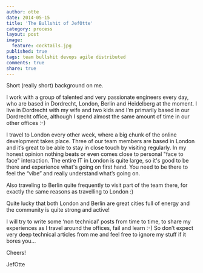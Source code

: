 ```yaml
---
author: otte
date: 2014-05-15
title: 'The Bullshit of JefOtte'
category: process
layout: post
image: 
  feature: cocktails.jpg
published: true
tags: team bullshit devops agile distributed
comments: true
share: true
---
```


Short (really short) background on me.

I work with a group of talented and very passionate engineers every day, who are based in Dordrecht, London, Berlin and Heidelberg at the moment. I live in Dordrecht with my wife and two kids and I’m primarily based in our Dordrecht office, although I spend almost the same amount of time in our other offices :-)

I travel to London every other week, where a big chunk of the online development takes place. Three of our team members are based in London and it’s great to be able to stay in close touch by visiting regularly. In my honest opinion nothing beats or even comes close to personal "face to face" interaction. The entire IT in London is quite large, so it's good to be there and experience what's going on first hand. You need to be there to feel the “vibe” and really understand what’s going on.

Also traveling to Berlin quite frequently to visit part of the team there, for exactly the same reasons as travelling to London :)

Quite lucky that both London and Berlin are great cities full of energy and the community is quite strong and active!

I will try to write some ‘non technical’ posts from time to time, to share my experiences as I travel around the offices, fail and learn :-)
So don’t expect very deep technical articles from me and feel free to ignore my stuff if it bores you…

Cheers!

JefOtte